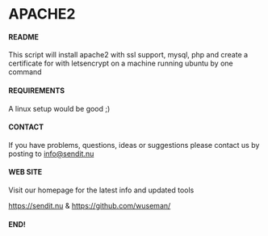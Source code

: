 # APACHE2 

#### README

This script will install apache2 with ssl support, mysql, php and create a certificate for with letsencrypt on a machine running 
ubuntu by one command

#### REQUIREMENTS

A linux setup would be good ;)

#### CONTACT 

If you have problems, questions, ideas or suggestions please contact
us by posting to info@sendit.nu

#### WEB SITE

Visit our homepage for the latest info and updated tools

https://sendit.nu & https://github.com/wuseman/

#### END!


